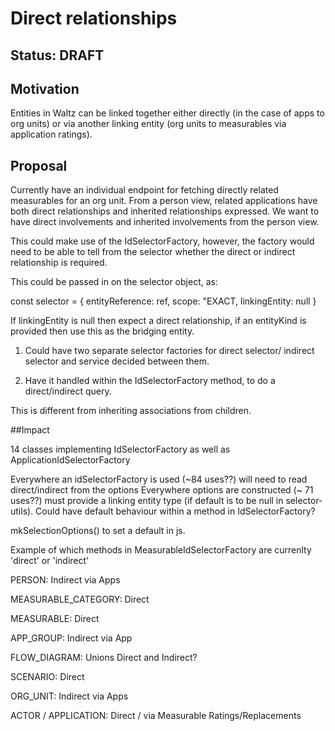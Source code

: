# Direct relationships

## Status: DRAFT

## Motivation
Entities in Waltz can be linked together either directly (in the case of apps to org units) or via another linking entity (org units to measurables via application ratings). 


## Proposal

Currently have an individual endpoint for fetching directly related measurables for an org unit. From a person view, related applications have both direct relationships and inherited relationships expressed. We want to have direct involvements and inherited involvements from the person view. 

This could make use of the IdSelectorFactory, however, the factory would need to be able to tell from the selector whether the direct or indirect relationship is required. 

This could be passed in on the selector object, as:

const selector = {
    entityReference: ref,
    scope: "EXACT,
    linkingEntity: null 
} 

If linkingEntity is null then expect a direct relationship, if an entityKind is provided then use this as the bridging entity. 

1) Could have two separate selector factories for direct selector/ indirect selector and service decided between them.

2) Have it handled within the IdSelectorFactory method, to do a direct/indirect query.


This is different from inheriting associations from children.


##Impact


14 classes implementing IdSelectorFactory as well as ApplicationIdSelectorFactory

Everywhere an idSelectorFactory is used (~84 uses??) will need to read direct/indirect from the options
Everywhere options are constructed (~ 71 uses??) must provide a linking entity type (if default is to be null in selector-utils).
Could have default behaviour within a method in IdSelectorFactory?     
     
mkSelectionOptions() to set a default in js.


Example of which methods in MeasurableIdSelectorFactory are currenlty 'direct' or 'indirect'

PERSON: Indirect via Apps

MEASURABLE_CATEGORY: Direct

MEASURABLE: Direct

APP_GROUP: Indirect via App

FLOW_DIAGRAM: Unions Direct and Indirect? 

SCENARIO: Direct

ORG_UNIT: Indirect via Apps

ACTOR / APPLICATION:
Direct / via Measurable Ratings/Replacements
